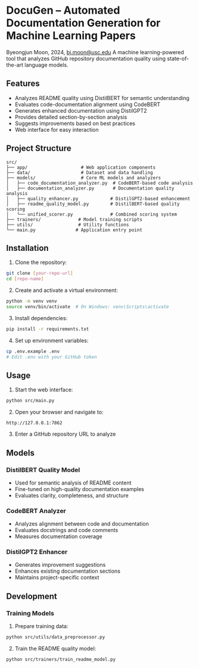 # DocuGen – Automated Documentation Generation for Machine Learning Papers
Byeongjun Moon, 2024, [bj.moon@usc.edu](mailto:bj.moon@usc.edu)
A machine learning-powered tool that analyzes GitHub repository documentation quality using state-of-the-art language models.

## Features

- Analyzes README quality using DistilBERT for semantic understanding
- Evaluates code-documentation alignment using CodeBERT
- Generates enhanced documentation using DistilGPT2
- Provides detailed section-by-section analysis
- Suggests improvements based on best practices
- Web interface for easy interaction

## Project Structure

```
src/
├── app/                    # Web application components
├── data/                   # Dataset and data handling
├── models/                 # Core ML models and analyzers
│   ├── code_documentation_analyzer.py  # CodeBERT-based code analysis
│   ├── documentation_analyzer.py       # Documentation quality analysis
│   ├── quality_enhancer.py            # DistilGPT2-based enhancement
│   ├── readme_quality_model.py        # DistilBERT-based quality scoring
│   └── unified_scorer.py              # Combined scoring system
├── trainers/              # Model training scripts
├── utils/                 # Utility functions
└── main.py               # Application entry point
```

## Installation

1. Clone the repository:
```bash
git clone [your-repo-url]
cd [repo-name]
```

2. Create and activate a virtual environment:
```bash
python -m venv venv
source venv/bin/activate  # On Windows: venv\Scripts\activate
```

3. Install dependencies:
```bash
pip install -r requirements.txt
```

4. Set up environment variables:
```bash
cp .env.example .env
# Edit .env with your GitHub token
```

## Usage

1. Start the web interface:
```bash
python src/main.py
```

2. Open your browser and navigate to:
```
http://127.0.0.1:7862
```

3. Enter a GitHub repository URL to analyze

## Models

### DistilBERT Quality Model
- Used for semantic analysis of README content
- Fine-tuned on high-quality documentation examples
- Evaluates clarity, completeness, and structure

### CodeBERT Analyzer
- Analyzes alignment between code and documentation
- Evaluates docstrings and code comments
- Measures documentation coverage

### DistilGPT2 Enhancer
- Generates improvement suggestions
- Enhances existing documentation sections
- Maintains project-specific context

## Development

### Training Models

1. Prepare training data:
```bash
python src/utils/data_preprocessor.py
```

2. Train the README quality model:
```bash
python src/trainers/train_readme_model.py
```